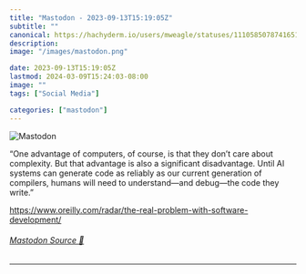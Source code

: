 ```yaml
---
title: "Mastodon - 2023-09-13T15:19:05Z"
subtitle: ""
canonical: https://hachyderm.io/users/mweagle/statuses/111058507874165192
description:
image: "/images/mastodon.png"

date: 2023-09-13T15:19:05Z
lastmod: 2024-03-09T15:24:03-08:00
image: ""
tags: ["Social Media"]

categories: ["mastodon"]
---
```

![Mastodon](/images/mastodon.png)

<p>“One advantage of computers, of course, is that they don’t care about complexity. But that advantage is also a significant disadvantage. Until AI systems can generate code as reliably as our current generation of compilers, humans will need to understand—and debug—the code they write.”</p><p><a href="https://www.oreilly.com/radar/the-real-problem-with-software-development/" target="_blank" rel="nofollow noopener noreferrer" translate="no"><span class="invisible">https://www.</span><span class="ellipsis">oreilly.com/radar/the-real-pro</span><span class="invisible">blem-with-software-development/</span></a></p>


###### [Mastodon Source 🐘](https://hachyderm.io/@mweagle/111058507874165192)

___
